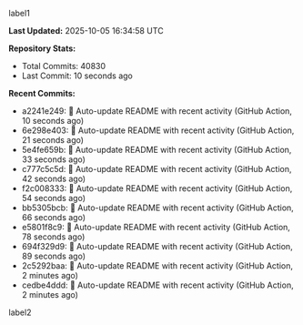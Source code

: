 
label1 
<!-- ACTIVITY_START -->
**Last Updated:** 2025-10-05 16:34:58 UTC

**Repository Stats:**
- Total Commits: 40830
- Last Commit: 10 seconds ago

**Recent Commits:**
- a2241e249: 🤖 Auto-update README with recent activity (GitHub Action, 10 seconds ago)
- 6e298e403: 🤖 Auto-update README with recent activity (GitHub Action, 21 seconds ago)
- 5e4fe659b: 🤖 Auto-update README with recent activity (GitHub Action, 33 seconds ago)
- c777c5c5d: 🤖 Auto-update README with recent activity (GitHub Action, 42 seconds ago)
- f2c008333: 🤖 Auto-update README with recent activity (GitHub Action, 54 seconds ago)
- bb5305bcb: 🤖 Auto-update README with recent activity (GitHub Action, 66 seconds ago)
- e5801f8c9: 🤖 Auto-update README with recent activity (GitHub Action, 78 seconds ago)
- 694f329d9: 🤖 Auto-update README with recent activity (GitHub Action, 89 seconds ago)
- 2c5292baa: 🤖 Auto-update README with recent activity (GitHub Action, 2 minutes ago)
- cedbe4ddd: 🤖 Auto-update README with recent activity (GitHub Action, 2 minutes ago)
<!-- ACTIVITY_END -->

label2

